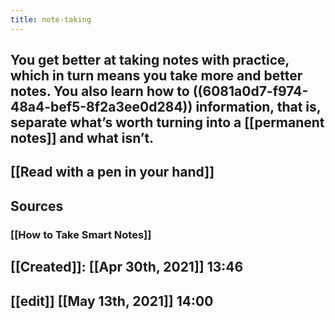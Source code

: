 ```yaml
---
title: note-taking
---
```


## You get better at taking notes with practice, which in turn means you take more and better notes. You also learn how to ((6081a0d7-f974-48a4-bef5-8f2a3ee0d284)) information, that is, separate what’s worth turning into a [[permanent notes]] and what isn’t.
## [[Read with a pen in your hand]]
## Sources
### [[How to Take Smart Notes]]
## [[Created]]: [[Apr 30th, 2021]] 13:46
## [[edit]] [[May 13th, 2021]] 14:00
